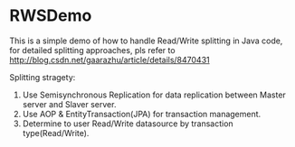RWSDemo
=======

This is a simple demo of how to handle Read/Write splitting in Java code, for detailed splitting approaches, pls refer to http://blog.csdn.net/gaarazhu/article/details/8470431


Splitting stragety:
1. Use Semisynchronous Replication for data replication between Master server and Slaver server.
2. Use AOP & EntityTransaction(JPA) for transaction management.
2. Determine to user Read/Write datasource by transaction type(Read/Write).
